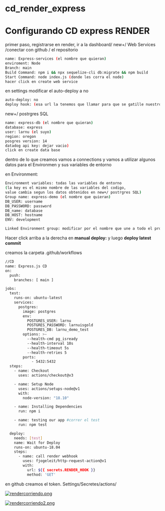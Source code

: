 # cd_render_express

# Configurando CD express RENDER

primer paso, registrarse en render, ir a la dashboard/ new+/ Web Services /conectar con github / el repositorio

```bash
name: Express-services (el nombre que quieran)
enviroment: Node
Branch: main
Build Command: npm i && npx sequelize-cli db:migrate && npm build
Start Command: node index.js (donde les corra el node)
hacer click en create web service

```

en settings modificar el auto-deploy a no

```bash
auto-deploy: no
deploy hook: (esa url la tenemos que llamar para que se gatille nuestro despliegue)
```

new+/ postrgres SQL

```bash
name: express-db (el nombre que quieran)
database: express
user: larnu (el suyo)
region: oregon
posgres version: 14
datadog api key: dejar vacio)
click en create data base
```

dentro de lo que creamos vamos a connections y vamos a utilizar algunos datos para el Environmen y sus variables de entorno

en Environment:

```bash
Environment variables: todas las variables de entorno 
(la key es el mismo nombre de las variables del codigo, 
value cambia segun los datos obtenidos en new+/ postrgres SQL)
Group name: express-demo (el nombre que quieran)
DB_USER: username
DB_PASSWORD: password
DB_name: database
DB_HOST: hostname
ENV: development

```

```bash
Linked Environment group: modificar por el nombre que une a todo el proyecto y hacer click en link

```

Hacer click  arriba a la derecha en **manual deploy:** y luego **deploy latest commit**

creamos la carpeta .github/workflows

```bash
//CD
name: Express.js CD
on:
  push:
    branches: [ main ]

jobs:
  test: 
    runs-on: ubuntu-latest
    services:
      postgres:
        image: postgres
        env:
          POSTGRES_USER: larnu
          POSTGRES_PASSWORD: larnuisgold
          POSTGRES_DB: larnu_demo_test
        options: >-
          --health-cmd pg_isready
          --health-interval 10s
          --health-timeout 5s
          --health-retries 5
        ports:
            - 5432:5432
  steps:
    - name: Checkout  
      uses: actions/checkout@v3

    - name: Setup Node
      uses: actions/setups-node@v1
      with:
        node-version: "18.10"

    - name: Installing Dependencies  
      run: npm i

    - name: testing our app #correr el test
      run: npm test

  deploy:
    needs: [test]
    name: Wait for Deploy
    runs-on: ubuntu-18.04
    steps:  
      - name: call render webhook 
        uses: fjogeleit/http-request-action@v1 
        with:
          url: ${{ secrets.RENDER_HOOK }}
          method: 'GET'
```

en github creamos el token. Settings/Secretes/actions/

[![rendercorriendo.png](https://i.postimg.cc/Zqmvx5cQ/rendercorriendo.png)](https://postimg.cc/sMn2VybP)

[![rendercorriendo2.png](https://i.postimg.cc/15Pzdj6g/rendercorriendo2.png)](https://postimg.cc/3WS749t7)
